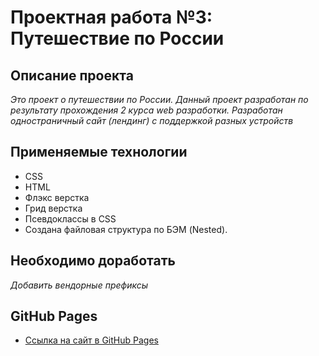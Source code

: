 # Проектная работа №3: Путешествие по России

## Описание проекта
*Это проект о путешествии по России. Данный проект разработан по результату прохождения 2 курса web разработки. Разработан одностраничный сайт (лендинг) с поддержкой разных устройств*

## Применяемые технологии
* CSS
* HTML
* Флэкс верстка
* Грид верстка
* Псевдоклассы в CSS
* Создана файловая структура по БЭМ (Nested).


## Необходимо доработать
*Добавить вендорные префиксы*


## GitHub Pages ##

* [Ссылка на сайт в GitHub Pages](https://levinnsk.github.io/russian-travel/index.html)

